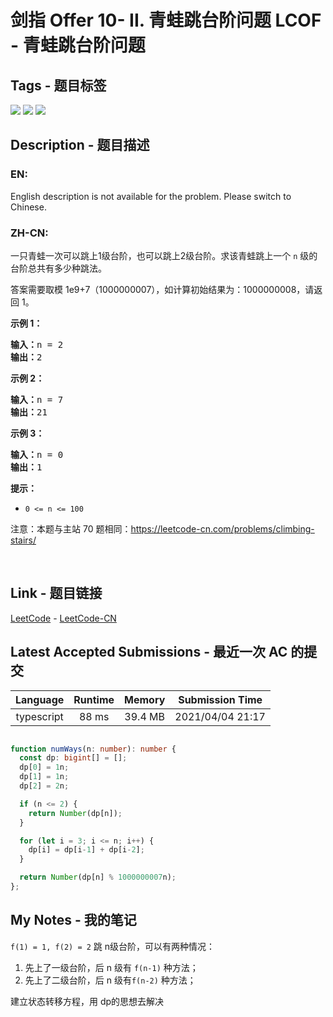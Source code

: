 
# 剑指 Offer 10- II. 青蛙跳台阶问题  LCOF - 青蛙跳台阶问题

## Tags - 题目标签

 <img src="https://img.shields.io/badge/Memoization-记忆化搜索-blue.svg">   <img src="https://img.shields.io/badge/Math-数学-blue.svg">   <img src="https://img.shields.io/badge/Dynamic Programming-动态规划-blue.svg">  


## Description - 题目描述

### EN:
English description is not available for the problem. Please switch to Chinese.

### ZH-CN:
<p>一只青蛙一次可以跳上1级台阶，也可以跳上2级台阶。求该青蛙跳上一个 <code>n</code>&nbsp;级的台阶总共有多少种跳法。</p>

<p>答案需要取模 1e9+7（1000000007），如计算初始结果为：1000000008，请返回 1。</p>

<p><strong>示例 1：</strong></p>

<pre><strong>输入：</strong>n = 2
<strong>输出：</strong>2
</pre>

<p><strong>示例 2：</strong></p>

<pre><strong>输入：</strong>n = 7
<strong>输出：</strong>21
</pre>

<p><strong>示例 3：</strong></p>

<pre><strong>输入：</strong>n = 0
<strong>输出：</strong>1</pre>

<p><strong>提示：</strong></p>

<ul>
	<li><code>0 &lt;= n &lt;= 100</code></li>
</ul>

<p>注意：本题与主站 70 题相同：<a href="https://leetcode-cn.com/problems/climbing-stairs/">https://leetcode-cn.com/problems/climbing-stairs/</a></p>

<p>&nbsp;</p>



## Link - 题目链接

[LeetCode](https://leetcode.com/problems/qing-wa-tiao-tai-jie-wen-ti-lcof/description/)  -  [LeetCode-CN](https://leetcode-cn.com/problems/qing-wa-tiao-tai-jie-wen-ti-lcof/description/)
## Latest Accepted Submissions - 最近一次 AC 的提交


| Language | Runtime | Memory | Submission Time |
|:---:|:---:|:---:|:---:|
| typescript  | 88 ms | 39.4 MB | 2021/04/04 21:17 |

```typescript

function numWays(n: number): number {
  const dp: bigint[] = [];
  dp[0] = 1n;
  dp[1] = 1n;
  dp[2] = 2n;

  if (n <= 2) {
    return Number(dp[n]);
  }

  for (let i = 3; i <= n; i++) {
    dp[i] = dp[i-1] + dp[i-2];
  }

  return Number(dp[n] % 1000000007n);
};

```
## My Notes - 我的笔记


`f(1) = 1, f(2) = 2`
跳 n级台阶，可以有两种情况：
1. 先上了一级台阶，后 n 级有 `f(n-1)` 种方法；
2. 先上了二级台阶，后 n 级有`f(n-2)` 种方法；

建立状态转移方程，用 dp的思想去解决

